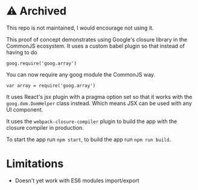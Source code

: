 # ⚠️ Archived
This repo is not maintained, I would encourage not using it.

This proof of concept demonstrates using Google's closure library in the CommonJS
ecosystem. It uses a custom babel plugin so that instead of having to do

```
goog.require('goog.array')
```

You can now require any goog module the CommonJS way.
```
var array = require('goog.array')
```

It uses React's jsx plugin with a pragma option set so that it works with the `goog.dom.DomHelper` class instead. Which means JSX can be used with any UI component.

It uses the `webpack-closure-compiler` plugin to build the app with the
closure compiler in production.

To start the app run `npm start`, to build the app run `npm run build`.
  
# Limitations
  - Doesn't yet work with ES6 modules import/export
